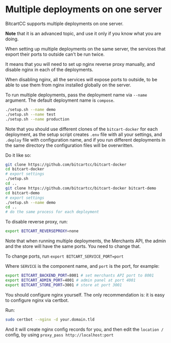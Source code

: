 # Multiple deployments on one server

BitcartCC supports multiple deployments on one server.

**Note** that it is an advanced topic, and use it only if you know what you are doing.

When setting up multiple deployments on the same server, the services that export their ports to outside can't be run twice.

It means that you will need to set up nginx reverse proxy manually, and disable nginx in each of the deployments.

When disabling nginx, all the services will expose ports to outside, to be able to use them from nginx installed globally on the server.

To run multiple deployments, pass the deployment name via `--name` argument. The default deployment name is `compose`.

```bash
./setup.sh --name demo
./setup.sh --name test
./setup.sh --name production
```

Note that you should use different clones of the `bitcart-docker` for each deployment, as the setup script creates `.env` file with all your settings, and `.deploy` file with configuration name, and if you run different deployments in the same directory the configuration files will be overwritten.

Do it like so:

```bash
git clone https://github.com/bitcartcc/bitcart-docker
cd bitcart-docker
# export settings
./setup.sh
cd ..
git clone https://github.com/bitcartcc/bitcart-docker bitcart-demo
cd bitcart-demo
# export settings
./setup.sh --name demo
cd ..
# do the same process for each deployment
```

To disable reverse proxy, run:

```bash
export BITCART_REVERSEPROXY=none
```

Note that when running multiple deployments, the Merchants API, the admin and  the store will have the same ports. You need to change that.

To change ports, run `export BITCART_SERVICE_PORT=port`

Where `SERVICE` is the component name, and `port` is the port, for example:

```bash
export BITCART_BACKEND_PORT=8001 # set merchants API port to 8001
export BITCART_ADMIN_PORT=4001 # admin panel at port 4001
export BITCART_STORE_PORT=3001 # store at port 3001
```

You should configure nginx yourself. The only recommendation is: it is easy to configure nginx via certbot.

Run:

```bash
sudo certbot --nginx -d your.domain.tld
```

And it will create nginx config records for you, and then edit the `location /` config, by using `proxy_pass http://localhost:port`

